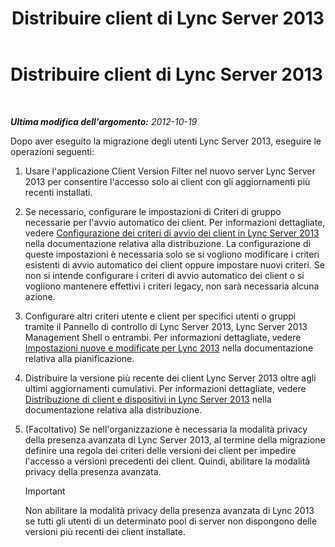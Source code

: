 ﻿---
title: Distribuire client di Lync Server 2013
TOCTitle: Distribuire client di Lync Server 2013
ms:assetid: 508e5dfa-588b-4289-81ce-2043c2d79e04
ms:mtpsurl: https://technet.microsoft.com/it-it/library/JJ204883(v=OCS.15)
ms:contentKeyID: 49300559
ms.date: 08/24/2015
mtps_version: v=OCS.15
ms.translationtype: HT
---

# Distribuire client di Lync Server 2013

 

_**Ultima modifica dell'argomento:** 2012-10-19_

Dopo aver eseguito la migrazione degli utenti Lync Server 2013, eseguire le operazioni seguenti:

1.  Usare l'applicazione Client Version Filter nel nuovo server Lync Server 2013 per consentire l'accesso solo ai client con gli aggiornamenti più recenti installati.

2.  Se necessario, configurare le impostazioni di Criteri di gruppo necessarie per l'avvio automatico dei client. Per informazioni dettagliate, vedere [Configurazione dei criteri di avvio dei client in Lync Server 2013](lync-server-2013-configuring-client-bootstrapping-policies.md) nella documentazione relativa alla distribuzione. La configurazione di queste impostazioni è necessaria solo se si vogliono modificare i criteri esistenti di avvio automatico dei client oppure impostare nuovi criteri. Se non si intende configurare i criteri di avvio automatico dei client o si vogliono mantenere effettivi i criteri legacy, non sarà necessaria alcuna azione.

3.  Configurare altri criteri utente e client per specifici utenti o gruppi tramite il Pannello di controllo di Lync Server 2013, Lync Server 2013 Management Shell o entrambi. Per informazioni dettagliate, vedere [Impostazioni nuove e modificate per Lync 2013](lync-server-2013-new-and-changed-settings-for-lync-2013.md) nella documentazione relativa alla pianificazione.

4.  Distribuire la versione più recente dei client Lync Server 2013 oltre agli ultimi aggiornamenti cumulativi. Per informazioni dettagliate, vedere [Distribuzione di client e dispositivi in Lync Server 2013](lync-server-2013-deploying-clients-and-devices.md) nella documentazione relativa alla distribuzione.

5.  (Facoltativo) Se nell'organizzazione è necessaria la modalità privacy della presenza avanzata di Lync Server 2013, al termine della migrazione definire una regola dei criteri delle versioni dei client per impedire l'accesso a versioni precedenti dei client. Quindi, abilitare la modalità privacy della presenza avanzata.
    
    > [!IMPORTANT]  
    > Non abilitare la modalità privacy della presenza avanzata di Lync 2013 se tutti gli utenti di un determinato pool di server non dispongono delle versioni più recenti dei client installate.
